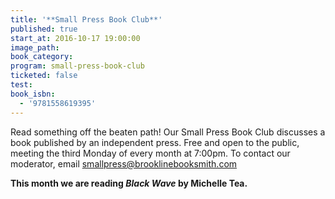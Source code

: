 ```yaml
---
title: '**Small Press Book Club**'
published: true
start_at: 2016-10-17 19:00:00
image_path:
book_category:
program: small-press-book-club
ticketed: false
test:
book_isbn:
  - '9781558619395'
---
```



Read something off the beaten path! Our Small Press Book Club discusses a book published by an independent press. Free and open to the public, meeting the third Monday of every month at 7:00pm. To contact our moderator, email smallpress@brooklinebooksmith.com

**This month we are reading *Black Wave* by Michelle Tea.**